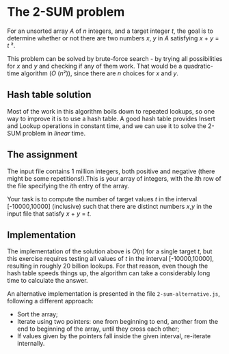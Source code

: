 # The 2-SUM problem

For an unsorted array _A_ of _n_ integers, and a target integer _t_, the goal is to determine whether or not there are two numbers _x_, _y_ in _A_ satisfying _x_ + _y_ = _t_ ².

This problem can be solved by brute-force search - by trying all possibilities for _x_ and _y_ and checking if any of them work. That would be a quadratic-time algorithm (_O_ (*n*²)), since there are _n_ choices for _x_ and _y_.

## Hash table solution

Most of the work in this algorithm boils down to repeated lookups, so one way to improve it is to use a hash table. A good hash table provides Insert and Lookup operations in constant time, and we can use it to solve the 2-SUM problem in _linear_ time.

## The assignment

The input file contains 1 million integers, both positive and negative (there might be some repetitions!).This is your array of integers, with the *i*th row of the file specifying the *i*th entry of the array.

Your task is to compute the number of target values _t_ in the interval [-10000,10000] (inclusive) such that there are distinct numbers _x_,_y_ in the input file that satisfy _x_ + _y_ = _t_.

## Implementation

The implementation of the solution above is _O_(_n_) for a single target _t_, but this exercise requires testing all values of _t_ in the interval [-10000,10000], resulting in roughly 20 billion lookups. For that reason, even though the hash table speeds things up, the algorithm can take a considerably long time to calculate the answer.

An alternative implementation is presented in the file `2-sum-alternative.js`, following a different approach:

- Sort the array;
- Iterate using two pointers: one from beginning to end, another from the end to beginning of the array, until they cross each other;
- If values given by the pointers fall inside the given interval, re-iterate internally.

